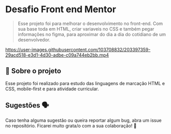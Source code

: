 # Desafio Front end Mentor



> Esse projeto foi para melhorar o desenvolvimento no front-end. Com sua base toda em HTML, criar variaveis no CSS e também pegar informações no figma, para aproximar do dia a dia do cotidiano de um desenvolvedor.


https://user-images.githubusercontent.com/103708832/203397359-29acd518-e3d1-4d30-adbe-c09a744eb2bb.mp4


## 📑 Sobre o projeto

Esse projeto foi realizado para estudo das linguagens de marcação HTML e CSS, mobile-first e para atividade curricular.




## Sugestões 🗣

Caso tenha alguma sugestão ou queira reportar algum bug, abra um issue no repositório. Ficarei muito grata/o com a sua colaboração! 🤝
